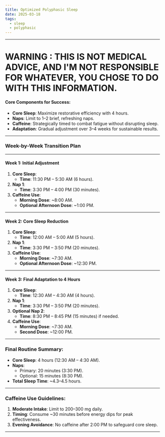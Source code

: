 ```yaml
---
title: Optimized Polyphasic Sleep
date: 2025-03-18
tags:
  - sleep
  - polyphasic
---
```


---

# WARNING : THIS IS NOT MEDICAL ADVICE, AND I'M NOT RESPONSIBLE FOR WHATEVER, YOU CHOSE TO DO WITH THIS INFORMATION.

#### Core Components for Success:
- **Core Sleep**: Maximize restorative efficiency with 4 hours.
- **Naps**: Limit to 1–2 brief, refreshing naps.
- **Caffeine**: Strategically timed to combat fatigue without disrupting sleep.
- **Adaptation**: Gradual adjustment over 3–4 weeks for sustainable results.
---

### Week-by-Week Transition Plan
---

#### Week 1: Initial Adjustment
1. **Core Sleep**:
   - **Time**: 11:30 PM – 5:30 AM (6 hours).
2. **Nap 1**:
   - **Time**: 3:30 PM – 4:00 PM (30 minutes).
3. **Caffeine Use**:
   - **Morning Dose**: ~8:00 AM.
   - **Optional Afternoon Dose**: ~1:00 PM.
---

#### Week 2: Core Sleep Reduction
1. **Core Sleep**:
   - **Time**: 12:00 AM – 5:00 AM (5 hours).
2. **Nap 1**:
   - **Time**: 3:30 PM – 3:50 PM (20 minutes).
3. **Caffeine Use**:
   - **Morning Dose**: ~7:30 AM.
   - **Optional Afternoon Dose**: ~12:30 PM.
---

#### Week 3: Final Adaptation to 4 Hours
1. **Core Sleep**:
   - **Time**: 12:30 AM – 4:30 AM (4 hours).
2. **Nap 1**:
   - **Time**: 3:30 PM – 3:50 PM (20 minutes).
3. **Optional Nap 2**:
   - **Time**: 8:30 PM – 8:45 PM (15 minutes) if needed.
4. **Caffeine Use**:
   - **Morning Dose**: ~7:30 AM.
   - **Second Dose**: ~12:00 PM.
---

### Final Routine Summary:
- **Core Sleep**: 4 hours (12:30 AM – 4:30 AM).
- **Naps**:
   - Primary: 20 minutes (3:30 PM).
   - Optional: 15 minutes (8:30 PM).
- **Total Sleep Time**: ~4.3–4.5 hours.
---

### Caffeine Use Guidelines:
1. **Moderate Intake**: Limit to 200–300 mg daily.
2. **Timing**: Consume ~30 minutes before energy dips for peak effectiveness.
3. **Evening Avoidance**: No caffeine after 2:00 PM to safeguard core sleep.
---
